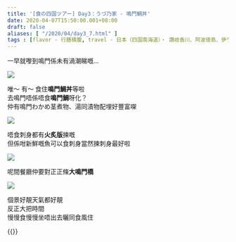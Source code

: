 ```yaml
---
title: '[食の四国ツアー] Day3：うづ乃家 - 鳴門鯛丼'
date: 2020-04-07T15:50:00.001+08:00
draft: false
aliases: [ "/2020/04/day3_7.html" ]
tags : [flavor - 行膳積腹, travel - 日本（四国南海道）・ 讚岐香川、阿波徳島、伊予愛媛、土佐高知]
---
```


一早就嚟到鳴門係未有渦潮睇嘅...

![](/images/shikoku3b.jpg)

唯～ 有～ 食住**鳴門鯛丼**等啦  
去鳴門唔係唔食**鳴門鯛**呀化？  
仲有鳴門わかめ茎煮物、湯同漬物配埋好豐富㗎  

![](/images/shikoku3b1.jpg)

唔食刺身都有**火炙版**揀嘅  
但係咁新鮮嘅魚可以食刺身當然揀刺身最好啦  

![](/images/shikoku3b2.jpg)

呢間餐廳仲要對正正條**大鳴門橋**  

![](/images/shikoku3b3.jpg)

個景好靚天氣都好靚  
反正大把時間  
慢慢食慢慢坐唔出去曬同食風住  
  

{{<shikoku>}}
  
